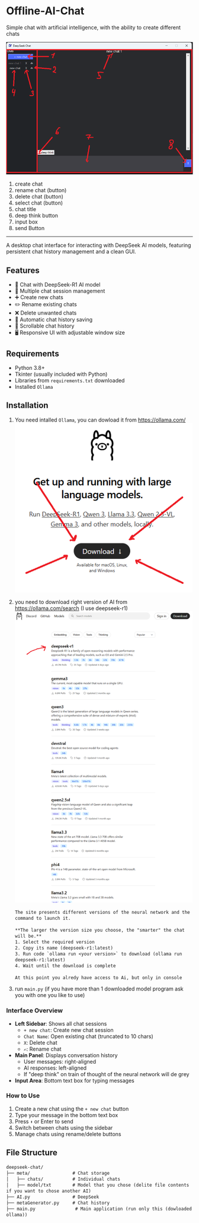 # Offline-AI-Chat
Simple chat with artificial intelligence, with the ability to create different chats

![window.png](meta/readme%20img/window.png)
1. create chat
2. rename chat (button)
3. delete chat (button)
4. select chat (button)
5. chat title
6. deep think button
7. input box
8. send Button

---

A desktop chat interface for interacting with DeepSeek AI models, featuring persistent chat history management and a clean GUI.

## Features

- 💬 Chat with DeepSeek-R1 AI model
- 📁 Multiple chat session management
- ➕ Create new chats
- ✏️ Rename existing chats
- ❌ Delete unwanted chats
- 💾 Automatic chat history saving
- 📜 Scrollable chat history
- 🖥️ Responsive UI with adjustable window size

## Requirements

- Python 3.8+
- Tkinter (usually included with Python)
- Libraries from `requirements.txt` downloaded
- Installed `Ollama`

## Installation

1. You need intalled `Ollama`, you can dowload it from https://ollama.com/
   ![ollama dowlnoad.png](meta/readme%20img/ollama%20download.png)

2. you need to download right version of AI from https://ollama.com/search (I use deepseek-r1)
    ![ollama model dowlnoad.png](meta/readme%20img/ollama%20model%20download.png)

       The site presents different versions of the neural network and the command to launch it.

       **The larger the version size you choose, the "smarter" the chat will be.**
       1. Select the required version 
       2. Copy its name (deepseek-r1:latest)
       3. Run code `ollama run <your version>` to download (ollama run deepseek-r1:latest)
       4. Wait until the download is complete

       At this point you alredy have access to Ai, but only in console

3. run `main.py` (if you have more than 1 downloaded model program ask you with one you like to use)

### Interface Overview
- **Left Sidebar**: Shows all chat sessions
  - `+ new chat`: Create new chat session
  - `Chat Name`: Open existing chat (truncated to 10 chars)
  - `X`: Delete chat
  - `✍`: Rename chat
- **Main Panel**: Displays conversation history
  - User messages: right-aligned
  - AI responses: left-aligned
  - If "deep think" on train of thought of the neural network will de grey
- **Input Area**: Bottom text box for typing messages

### How to Use
1. Create a new chat using the `+ new chat` button
2. Type your message in the bottom text box
3. Press `⬆` or Enter to send
4. Switch between chats using the sidebar
5. Manage chats using rename/delete buttons

## File Structure
```
deepseek-chat/
├── meta/                # Chat storage
│   ├── chats/           # Individual chats
│   ├── model/txt        # Model that you chose (delite file contents if you want to chose another AI)
├── AI.py                # DeepSeek
├── metaGenerator.py     # Chat history
├── main.py               # Main application (run only this (dowloaded ollama))
```